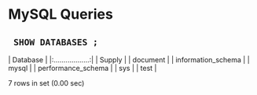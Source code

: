 # MySQL Queries

## ``` SHOW DATABASES ;```


| Database           |
|:..................:|
| Supply             |
| document           |
| information_schema |
| mysql              |
| performance_schema |
| sys                |
| test               |

7 rows in set (0.00 sec)






